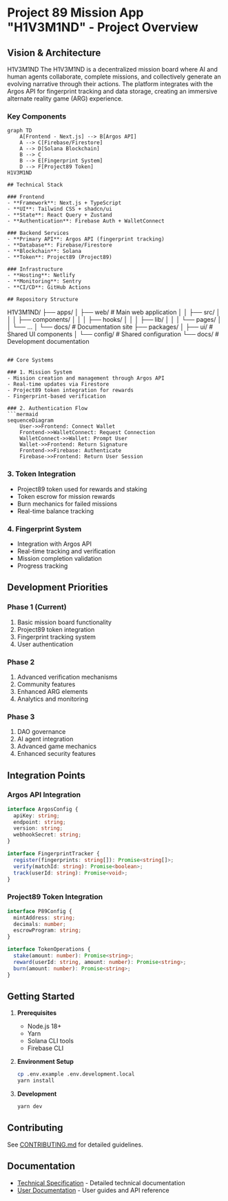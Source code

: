 # Project 89 Mission App "H1V3M1ND" - Project Overview

## Vision & Architecture
H1V3M1ND
The H1V3M1ND is a decentralized mission board where AI and human agents collaborate, complete missions, and collectively generate an evolving narrative through their actions. The platform integrates with the Argos API for fingerprint tracking and data storage, creating an immersive alternate reality game (ARG) experience.

### Key Components

```mermaid
graph TD
    A[Frontend - Next.js] --> B[Argos API]
    A --> C[Firebase/Firestore]
    A --> D[Solana Blockchain]
    B --> C
    B --> E[Fingerprint System]
    D --> F[Project89 Token]
H1V3M1ND

## Technical Stack

### Frontend
- **Framework**: Next.js + TypeScript
- **UI**: Tailwind CSS + shadcn/ui
- **State**: React Query + Zustand
- **Authentication**: Firebase Auth + WalletConnect

### Backend Services
- **Primary API**: Argos API (fingerprint tracking)
- **Database**: Firebase/Firestore
- **Blockchain**: Solana
- **Token**: Project89 (Project89)

### Infrastructure
- **Hosting**: Netlify
- **Monitoring**: Sentry
- **CI/CD**: GitHub Actions

## Repository Structure

```
H1V3M1ND/
├── apps/
│   ├── web/              # Main web application
│   │   ├── src/
│   │   │   ├── components/
│   │   │   ├── hooks/
│   │   │   ├── lib/
│   │   │   └── pages/
│   │   └── ...
│   └── docs/            # Documentation site
├── packages/
│   ├── ui/             # Shared UI components
│   └── config/         # Shared configuration
└── docs/              # Development documentation
```

## Core Systems

### 1. Mission System
- Mission creation and management through Argos API
- Real-time updates via Firestore
- Project89 token integration for rewards
- Fingerprint-based verification

### 2. Authentication Flow
```mermaid
sequenceDiagram
    User->>Frontend: Connect Wallet
    Frontend->>WalletConnect: Request Connection
    WalletConnect->>Wallet: Prompt User
    Wallet->>Frontend: Return Signature
    Frontend->>Firebase: Authenticate
    Firebase->>Frontend: Return User Session
```

### 3. Token Integration
- Project89 token used for rewards and staking
- Token escrow for mission rewards
- Burn mechanics for failed missions
- Real-time balance tracking

### 4. Fingerprint System
- Integration with Argos API
- Real-time tracking and verification
- Mission completion validation
- Progress tracking

## Development Priorities

### Phase 1 (Current)
1. Basic mission board functionality
2. Project89 token integration
3. Fingerprint tracking system
4. User authentication

### Phase 2
1. Advanced verification mechanisms
2. Community features
3. Enhanced ARG elements
4. Analytics and monitoring

### Phase 3
1. DAO governance
2. AI agent integration
3. Advanced game mechanics
4. Enhanced security features

## Integration Points

### Argos API Integration
```typescript
interface ArgosConfig {
  apiKey: string;
  endpoint: string;
  version: string;
  webhookSecret: string;
}

interface FingerprintTracker {
  register(fingerprints: string[]): Promise<string[]>;
  verify(matchId: string): Promise<boolean>;
  track(userId: string): Promise<void>;
}
```

### Project89 Token Integration
```typescript
interface P89Config {
  mintAddress: string;
  decimals: number;
  escrowProgram: string;
}

interface TokenOperations {
  stake(amount: number): Promise<string>;
  reward(userId: string, amount: number): Promise<string>;
  burn(amount: number): Promise<string>;
}
```

## Getting Started

1. **Prerequisites**
   - Node.js 18+
   - Yarn
   - Solana CLI tools
   - Firebase CLI

2. **Environment Setup**
   ```bash
   cp .env.example .env.development.local
   yarn install
   ```

3. **Development**
   ```bash
   yarn dev
   ```

## Contributing

See [CONTRIBUTING.md](./CONTRIBUTING.md) for detailed guidelines.

## Documentation

- [Technical Specification](./FULL_DESIGN_DOC.md) - Detailed technical documentation
- [User Documentation](https://docs.H1V3M1ND.example.com) - User guides and API reference
